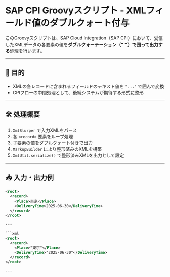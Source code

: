 # SAP CPI Groovyスクリプト - XMLフィールド値のダブルクォート付与

このGroovyスクリプトは、SAP Cloud Integration（SAP CPI）において、受信したXMLデータの各要素の値を**ダブルクォーテーション（"`"）で囲って出力する**処理を行います。

---

## 🎯 目的

- XMLの各レコードに含まれるフィールドのテキスト値を `"..."` で囲んで変換
- CPIフローの中間処理として、後続システムが期待する形式に整形

---

## 🛠 処理概要

1. `XmlSlurper` で入力XMLをパース
2. 各 `<record>` 要素をループ処理
3. 子要素の値をダブルクォート付きで出力
4. `MarkupBuilder` により整形済みのXMLを構築
5. `XmlUtil.serialize()` で整形済みXMLを出力として設定

---

## 📥 入力・出力例

```xml
<root>
  <record>
    <Place>東京</Place>
    <DeliveryTime>2025-06-30</DeliveryTime>
  </record>
</root>

---

```xml
<root>
  <record>
    <Place>"東京"</Place>
    <DeliveryTime>"2025-06-30"</DeliveryTime>
  </record>
</root>

---
